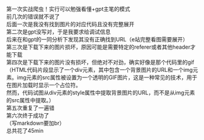 第一次实战爬虫！实行可以勉强看懂+gpt主笔的模式<br>
前几次的错误就不说了<br>
后面一次是我没有找到图片的对应代码且没有完整展开<br>
第二次是gpt没写对，于是我要求给调试信息<br>
后来在和gpt的一同分析下发现其没有正确找到URL（e站完整看图需要展开）<br>
第三次是下载下来的图片损坏，原因可能是需要特定的referer或者其他header才能下载<br>
第四次是下载下来的图片没有损坏，但绝对不对劲，确实好像是那个代码里的gif（HTML代码片段显示了一个div元素，其中包含一个背景图片的URL和一个img元素。img元素的src属性被设置为一个透明的GIF图片，这是一种常见的技术，用于在图片加载时显示一个占位符。<br>
然而，代码试图从div元素的style属性中提取背景图片的URL，而不是从img元素的src属性中提取。）<br>
第五次重复了一遍错<br>
第六次终于成功了<br>
（写markdown要加br）<br>
总共花了45min

